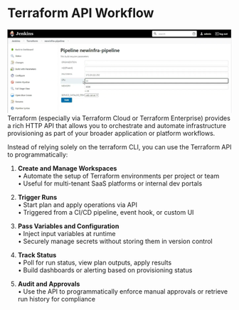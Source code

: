 # Terraform API Workflow
<img src="pipeline2.png" width=1000> 
Terraform (especially via Terraform Cloud or Terraform Enterprise) provides a rich HTTP API that allows you to orchestrate and automate infrastructure provisioning as part of your broader application or platform workflows.

Instead of relying solely on the terraform CLI, you can use the Terraform API to programmatically:  
1. **Create and Manage Workspaces**  
	•	Automate the setup of Terraform environments per project or team  
	•	Useful for multi-tenant SaaS platforms or internal dev portals

 2. **Trigger Runs**   
	•	Start plan and apply operations via API  
	•	Triggered from a CI/CD pipeline, event hook, or custom UI  

 3.	**Pass Variables and Configuration**  
	•	Inject input variables at runtime  
	•	Securely manage secrets without storing them in version control  

 4.	**Track Status**  
	•	Poll for run status, view plan outputs, apply results  
	•	Build dashboards or alerting based on provisioning status  

 5.	**Audit and Approvals**  
	•	Use the API to programmatically enforce manual approvals or retrieve run history for compliance  
